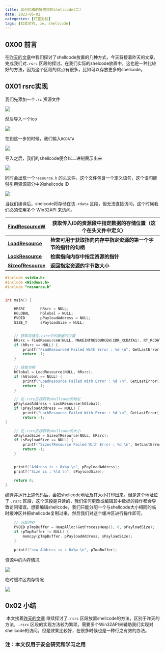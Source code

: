 ```yaml
---
title: 如何优雅的放置你的shellcode(二)
date: 2023-06-02
categories: [红蓝对抗]
tags: [红蓝对抗, pe, shellcode]
---
```


## 0X00 前言 

在[昨天的文章](https://ring0rl.github.io/posts/%E5%A6%82%E4%BD%95%E4%BC%98%E9%9B%85%E7%9A%84%E6%94%BE%E7%BD%AE%E4%BD%A0%E7%9A%84shellcode(%E4%B8%80)/)中我们探讨了shellcode放置的几种方式，今天将接着昨天的文章，完成我们对`.rsrc` 区段的探讨。在我们实际的shelcode放置中，这也是一种比较好的方法，因为这个区段的优点有很多，比如可以存放更多的shellcode。

## 0X01 rsrc实现

我们先添加一个`.rc` 资源文件

![](https://raw.githubusercontent.com/ring0rl/blog_pic/main/2023-06-02/1.png)

然后导入一个ico

![](https://raw.githubusercontent.com/ring0rl/blog_pic/main/2023-06-02/2.png)

在到这一步的时候，我们输入`RCDATA` 

![](https://raw.githubusercontent.com/ring0rl/blog_pic/main/2023-06-02/3.png)

导入之后，我们的shellcode便会以二进制展示出来

![](https://raw.githubusercontent.com/ring0rl/blog_pic/main/2023-06-02/4.png)

同时会出现一个`resource.h` 的头文件，这个文件包含一个定义语句，这个语句能够引用资源部分中的shellcode ID

![](https://raw.githubusercontent.com/ring0rl/blog_pic/main/2023-06-02/5.png)

当我们编译后，shelcode将存储在该`.rdata` 区段，但无法直接访问。这个时候我们必须使用多个 Win32API 来访问。

| [FindResourceW](https://learn.microsoft.com/zh-cn/windows/win32/api/libloaderapi/nf-libloaderapi-findresourcew) | 获取传入ID的资源段中指定数据的存储位置（这个在头文件中定义）  |
| ---------------------------------------- | -------------------------------- |
| [**LoadResource**](https://learn.microsoft.com/zh-cn/windows/win32/api/libloaderapi/nf-libloaderapi-loadresource) | **检索可用于获取指向内存中指定资源的第一个字节的指针的句柄** |
| [**LockResource**](https://learn.microsoft.com/zh-cn/windows/win32/api/libloaderapi/nf-libloaderapi-lockresource) | **检索指向内存中指定资源的指针**               |
| [**SizeofResource**](https://learn.microsoft.com/zh-cn/windows/win32/api/libloaderapi/nf-libloaderapi-sizeofresource) | **返回指定资源的字节数大小**                 |

```c
#include <stdio.h>
#include <Windows.h>
#include "resource.h"


int main() {

	HRSRC		hRsrc = NULL;
	HGLOBAL		hGlobal = NULL;
	PVOID		pPayloadAddress = NULL;
	SIZE_T		sPayloadSize = NULL;


	// 获取存储在.rsrc中的数据的位置
	hRsrc = FindResourceW(NULL, MAKEINTRESOURCEW(IDR_RCDATA1), RT_RCDATA);
	if (hRsrc == NULL) {
		printf("FindResourceW Failed With Error : %d \n", GetLastError());
		return -1;
	}

	// 获取句柄
	hGlobal = LoadResource(NULL, hRsrc);
	if (hGlobal == NULL) {
		printf("LoadResource Failed With Error : %d \n", GetLastError());
		return -1;
	}

	// 在.rsrc区段获取shellcode的地址
	pPayloadAddress = LockResource(hGlobal);
	if (pPayloadAddress == NULL) {
		printf("LockResource Failed With Error : %d \n", GetLastError());
		return -1;
}

	// 在.rsrc区段获取shellcode的大小
	sPayloadSize = SizeofResource(NULL, hRsrc);
	if (sPayloadSize == NULL) {
		printf("SizeofResource Failed With Error : %d \n", GetLastError());
		return -1;
	}


	printf("Address is : 0x%p \n", pPayloadAddress);
	printf("Size is : %ld \n", sPayloadSize);

	return 0;
}
```

编译并运行上述代码后，会把shellcode地址及其大小打印出来。但是这个地址位于 `.rsrc` 区段，这个区段是只读的，我们任何更改或编辑其中数据的操作都会导致访问错误。想要编辑shellcode，我们只能分配一个与shellcode大小相同的临时缓冲区并把shellcode复制过来，然后我们对这个缓冲区进行操作即可。

```c
	// 分配内存
	PVOID pTmpBuffer = HeapAlloc(GetProcessHeap(), 0, sPayloadSize);
	if (pTmpBuffer != NULL) {
		memcpy(pTmpBuffer, pPayloadAddress, sPayloadSize);
	}

	printf("new Address is : 0x%p \n", pTmpBuffer);
```

资源中的内存情况

![](https://raw.githubusercontent.com/ring0rl/blog_pic/main/2023-06-02/6.png)

临时缓冲区内存情况

![](https://raw.githubusercontent.com/ring0rl/blog_pic/main/2023-06-02/7.png)

## 0x02 小结

​	本文接着[昨天的文章](https://ring0rl.github.io/posts/%E5%A6%82%E4%BD%95%E4%BC%98%E9%9B%85%E7%9A%84%E6%94%BE%E7%BD%AE%E4%BD%A0%E7%9A%84shellcode(%E4%B8%80)/) 继续探讨了`.rsrc` 区段放置shellcode的方法，区别于昨天的方法，`.rsrc` 区段的实现方法较为繁琐，需要多个Win32API来辅助我们实现对shellcode的访问。但是效果比较好，在很多时候也是一种行之有效的办法。

### 注：本文仅用于安全研究和学习之用